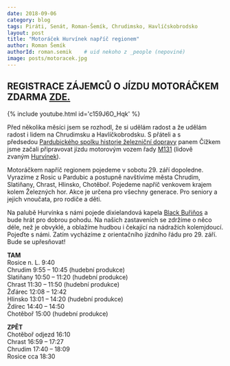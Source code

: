 ```yaml
---
date: 2018-09-06
category: blog
tags: Piráti, Senát, Roman-Šemík, Chrudimsko, Havlíčskobrodsko
layout: post
title: "Motoráček Hurvínek napříč regionem"
author: Roman Šemík
authorId: roman.semik    # uid nekoho z _people (nepoviné)
image: posts/motoracek.jpg
---
```

## REGISTRACE ZÁJEMCŮ O JÍZDU MOTORÁČKEM ZDARMA [ZDE.][5]

{% include youtube.html id='c159J6O_Hqk' %}

Před několika měsíci jsem se rozhodl, že si udělám radost a že udělám radost i lidem na Chrudimsku a Havlíčkobrodsku. S přáteli a s předsedou [Pardubického spolku historie železniční dopravy][1] panem Čížkem jsme začali připravovat jízdu motorovým vozem řady [M131][2] (lidově zvaným [Hurvínek][3]).

Motoráčkem napříč regionem pojedeme v sobotu 29. září dopoledne. Vyrazíme z Rosic u Pardubic a postupně navštívíme města Chrudim, Slatiňany, Chrast, Hlinsko, Chotěboř. Pojedeme napříč venkovem krajem kolem Železných hor. Akce je určena pro všechny generace. Pro seniory a jejich vnoučata, pro rodiče a děti.

Na palubě Hurvínka s námi pojede dixielandová kapela [Black Buřiňos][4] a bude hrát pro dobrou pohodu. Na našich zastaveních se zdržíme o něco déle, než je obvyklé, a oblažíme hudbou i čekající na nádražích kolemjdoucí. Pojeďte s námi.
Zatím vycházíme z orientačního jízdního řádu pro 29. září. Bude se upřesňovat!

**TAM**<br/>
Rosice n. L.	9:40<br/>
Chrudim 	9:55 – 10:45	(hudební produkce) <br/>
Slatiňany 	10:50 – 11:20 (hudební produkce)<br/>
Chrast 		11:30 – 11:50	(hudební produkce)<br/>
Žďárec 		12:08 – 12:42<br/>
Hlinsko 		13:01 – 14:20 (hudební produkce)<br/>
Ždírec 		14:40 – 14:50<br/>
Chotěboř 	15:00		 (hudební produkce)

**ZPĚT**<br/>
Chotěboř odjezd 16:10<br/>
Chrast 16:59 – 17:27<br/>
Chrudim 17:40 – 18:09<br/>
Rosice cca 18:30                            

[1]:http://motoracek.cz/
[2]:http://www.pshzd.cz/m1311228.html
[3]:https://cs.wikipedia.org/wiki/Motorov%C3%BD_v%C5%AFz_M_131.1
[4]:https://www.blackburinos.cz/
[5]:https://docs.google.com/forms/d/1eZTKZtlpPjlIibc8UgxT1bpynnWFVYa6UhwyK4B48Ts
